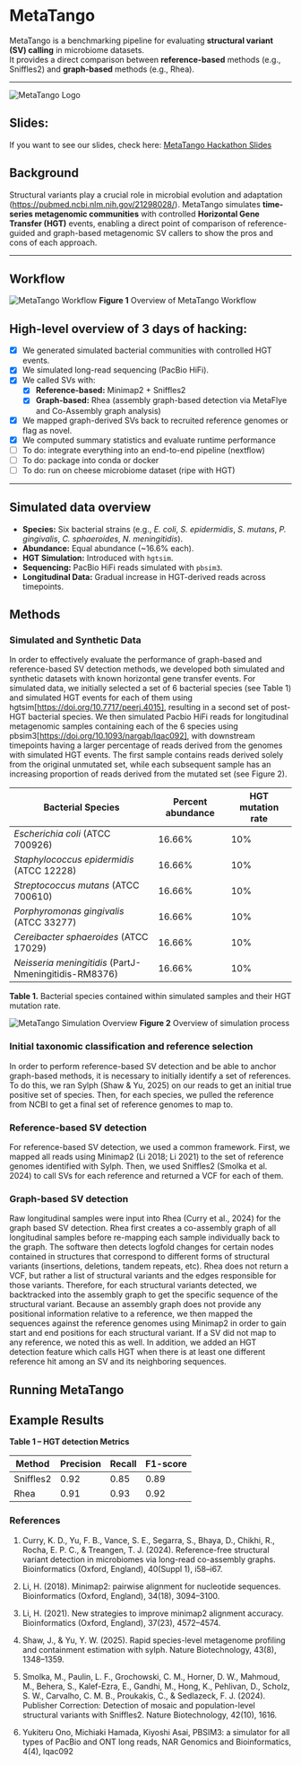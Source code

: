 # MetaTango

MetaTango is a benchmarking pipeline for evaluating **structural variant (SV) calling** in microbiome datasets.  
It provides a direct comparison between **reference-based** methods (e.g., Sniffles2) and **graph-based** methods (e.g., Rhea).

---

![MetaTango Logo](https://github.com/collaborativebioinformatics/MetaTango/blob/main/img/metatango_logo_v1.png)


## Slides:
If you want to see our slides, check here:
[MetaTango Hackathon Slides](https://docs.google.com/presentation/d/1x4vynogMJxUEtn7epWnm7PmspWcWUX_RqV_KffVWkLY/edit?slide=id.g3791c9a4996_0_18#slide=id.g3791c9a4996_0_18)

## Background
Structural variants play a crucial role in microbial evolution and adaptation (https://pubmed.ncbi.nlm.nih.gov/21298028/). MetaTango simulates **time-series metagenomic communities** with controlled **Horizontal Gene Transfer (HGT)** events, enabling a direct point of comparison of reference-guided and graph-based metagenomic SV callers to show the pros and cons of each approach.

---


## Workflow
![MetaTango Workflow](https://github.com/collaborativebioinformatics/MetaTango/blob/main/img/MetaTango_Workflow_v1.png)
**Figure 1** Overview of MetaTango Workflow

## High-level overview of 3 days of hacking:
- [x] We generated simulated bacterial communities with controlled HGT events.  
- [x]  We simulated long-read sequencing (PacBio HiFi).  
- [x] We called SVs with:
   - [x] **Reference-based:** Minimap2 + Sniffles2  
   - [x] **Graph-based:** Rhea (assembly graph-based detection via MetaFlye and Co-Assembly graph analysis)  
- [x] We mapped graph-derived SVs back to recruited reference genomes or flag as novel.  
- [x]  We computed summary statistics and evaluate runtime performance
- [ ] To do: integrate everything into an end-to-end pipeline (nextflow)
- [ ] To do: package into conda or docker
- [ ] To do: run on cheese microbiome dataset (ripe with HGT)
---

## Simulated data overview

- **Species:** Six bacterial strains (e.g., *E. coli*, *S. epidermidis*, *S. mutans*, *P. gingivalis*, *C. sphaeroides*, *N. meningitidis*).  
- **Abundance:** Equal abundance (~16.6% each).  
- **HGT Simulation:** Introduced with `hgtsim`.  
- **Sequencing:** PacBio HiFi reads simulated with `pbsim3`.  
- **Longitudinal Data:** Gradual increase in HGT-derived reads across timepoints.  

## Methods

### Simulated and Synthetic Data
In order to effectively evaluate the performance of graph-based and reference-based SV detection methods, we developed both simulated and synthetic datasets with known horizontal gene transfer events. For simulated data, we initially selected a set of 6 bacterial species (see Table 1) and simulated HGT events for each of them using hgtsim[https://doi.org/10.7717/peerj.4015], resulting in a second set of post-HGT bacterial species. We then simulated Pacbio HiFi reads for longitudinal metagenomic samples containing each of the 6 species using pbsim3[https://doi.org/10.1093/nargab/lqac092], with downstream timepoints having a larger percentage of reads derived from the genomes with simulated HGT events. The first sample contains reads derived solely from the original unmutated set, while each subsequent sample has an increasing proportion of reads derived from the mutated set (see Figure 2). 

| Bacterial Species                         | Percent abundance | HGT mutation rate |
|-------------------------------------------|-------------------|-------------------|
| *Escherichia coli* (ATCC 700926)          | 16.66%            | 10%               |
| *Staphylococcus epidermidis* (ATCC 12228) | 16.66%            | 10%               |
| *Streptococcus mutans* (ATCC 700610)      | 16.66%            | 10%               |
| *Porphyromonas gingivalis* (ATCC 33277)   | 16.66%            | 10%               |
| *Cereibacter sphaeroides* (ATCC 17029)    | 16.66%            | 10%               |
| *Neisseria meningitidis* (PartJ-Nmeningitidis-RM8376)   | 16.66%            | 10%               |
**Table 1.** Bacterial species contained within simulated samples and their HGT mutation rate.

![MetaTango Simulation Overview](https://github.com/collaborativebioinformatics/MetaTango/blob/main/img/Metagnomic_simulation.png)
**Figure 2** Overview of simulation process

### Initial taxonomic classification and reference selection
In order to perform reference-based SV detection and be able to anchor graph-based methods, it is necessary to initially identify a set of references. To do this, we ran Sylph (Shaw & Yu, 2025) on our reads to get an initial true positive set of species. Then, for each species, we pulled the reference from NCBI to get a final set of reference genomes to map to.  

### Reference-based SV detection
For reference-based SV detection, we used a common framework. First, we mapped all reads using Minimap2 (Li 2018; Li 2021) to the set of reference genomes identified with Sylph. Then, we used Sniffles2 (Smolka et al. 2024) to call SVs for each reference and returned a VCF for each of them. 

### Graph-based SV detection
Raw longitudinal samples were input into Rhea (Curry et al., 2024) for the graph based SV detection. Rhea first creates a co-assembly graph of all longitudinal samples before re-mapping each sample individually back to the graph. The software then detects logfold changes for certain nodes contained in structures that correspond to different forms of structural variants (insertions, deletions, tandem repeats, etc). Rhea does not return a VCF, but rather a list of structural variants and the edges responsible for those variants. Therefore, for each structural variants detected, we backtracked into the assembly graph to get the specific sequence of the structural variant. Because an assembly graph does not provide any positional information relative to a reference, we then mapped the sequences against the reference genomes using Minimap2 in order to gain start and end positions for each structural variant. If a SV did not map to any reference, we noted this as well. In addition, we added an HGT detection feature which calls HGT when there is at least one different reference hit among an SV and its neighboring sequences. 


## Running MetaTango


## Example Results

**Table 1 – HGT detection Metrics**

| Method        | Precision | Recall | F1-score |
|---------------|-----------|--------|----------|
| Sniffles2     | 0.92      | 0.85   | 0.89     |
| Rhea          | 0.91      | 0.93   | 0.92     |

### References
1. Curry, K. D., Yu, F. B., Vance, S. E., Segarra, S., Bhaya, D., Chikhi, R., Rocha, E. P. C., & Treangen, T. J. (2024). Reference-free structural variant detection in microbiomes via long-read co-assembly graphs. Bioinformatics (Oxford, England), 40(Suppl 1), i58–i67.
   
2. Li, H. (2018). Minimap2: pairwise alignment for nucleotide sequences. Bioinformatics (Oxford, England), 34(18), 3094–3100.

3. Li, H. (2021). New strategies to improve minimap2 alignment accuracy. Bioinformatics (Oxford, England), 37(23), 4572–4574.

4. Shaw, J., & Yu, Y. W. (2025). Rapid species-level metagenome profiling and containment estimation with sylph. Nature Biotechnology, 43(8), 1348–1359.

5. Smolka, M., Paulin, L. F., Grochowski, C. M., Horner, D. W., Mahmoud, M., Behera, S., Kalef-Ezra, E., Gandhi, M., Hong, K., Pehlivan, D., Scholz, S. W., Carvalho, C. M. B., Proukakis, C., & Sedlazeck, F. J. (2024). Publisher Correction: Detection of mosaic and population-level structural variants with Sniffles2. Nature Biotechnology, 42(10), 1616.

6. Yukiteru Ono, Michiaki Hamada, Kiyoshi Asai, PBSIM3: a simulator for all types of PacBio and ONT long reads, NAR Genomics and Bioinformatics, 4(4), lqac092
